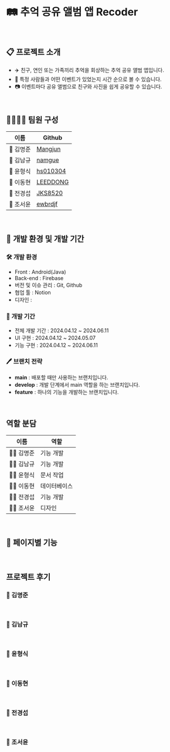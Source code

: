 # 🛤️ 추억 공유 앨범 앱 Recoder

<br>

## 📋 프로젝트 소개

- ✈️ 친구, 연인 또는 가족끼리 추억을 회상하는 추억 공유 앨범 앱입니다.
- 💑 특정 사람들과 어떤 이벤트가 있었는지 시간 순으로 볼 수 있습니다.
- 📷 이벤트마다 공유 앨범으로 친구와 사진을 쉽게 공유할 수 있습니다.

<br>

## 👨‍👨‍👧‍👦 팀원 구성

| 이름 | Github |
| --- | --- |
| 👦 김명준 | [Mangjun](https://github.com/Mangjun) |
| 👦 김남규 | [namgue](https://github.com/namgue) |
| 👦 윤형식 | [hs010304](https://github.com/hs010304) |
| 👦 이동현 | [LEEDDONG](https://github.com/LEEDDONG) |
| 👦 전경섭 | [JKS8520](https://github.com/JKS8520) |
| 👧 조서윤 | [ewbrdjf](https://github.com/ewbrdjf) |

<br>

## 📃 개발 환경 및 개발 기간

### 🛠️ 개발 환경

- Front : Android(Java)
- Back-end : Firebase
- 버전 및 이슈 관리 : Git, Github
- 협업 툴 : Notion
- 디자인 : 

### 📅 개발 기간

- 전체 개발 기간 : 2024.04.12 ~ 2024.06.11
- UI 구현 : 2024.04.12 ~ 2024.05.07
- 기능 구현 : 2024.04.12 ~ 2024.06.11

### 🖊️ 브랜치 전략

- **main** : 배포할 때만 사용하는 브랜치입니다.
- **develop** : 개발 단계에서 main 역할을 하는 브랜치입니다.
- **feature** : 하나의 기능을 개발하는 브랜치입니다.

<br>

## 역할 분담

| 이름 | 역할 |
| --- | --- |
| 👨‍🎓 김명준 | 기능 개발 |
| 👨‍🎓 김남규 | 기능 개발 |
| 👨‍🎓 윤형식 | 문서 작업 |
| 👨‍🎓 이동현 | 데이터베이스 |
| 👨‍🎓 전경섭 | 기능 개발 |
| 👩‍🎓 조서윤 | 디자인 |

<br>

## 🔧 페이지별 기능

<br>

## 프로젝트 후기

### 👦 김명준

<br>

### 👦 김남규

<br>

### 👦 윤형식

<br>

### 👦 이동현

<br>

### 👦 전경섭

<br>

### 👧 조서윤

